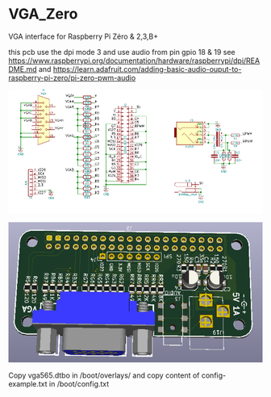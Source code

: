 # VGA_Zero
VGA interface for Raspberry Pi Zéro &amp; 2,3,B+

this pcb use the dpi mode 3 and use audio from pin gpio 18 & 19
see https://www.raspberrypi.org/documentation/hardware/raspberrypi/dpi/README.md
and https://learn.adafruit.com/adding-basic-audio-ouput-to-raspberry-pi-zero/pi-zero-pwm-audio

![sch](img/sch.PNG)


![pcb](img/3D.PNG)


Copy vga565.dtbo in /boot/overlays/
and copy content of config-example.txt in /boot/config.txt
